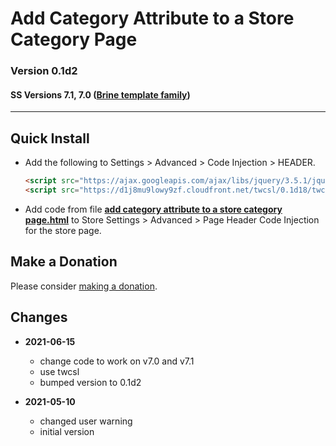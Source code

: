 # Add Category Attribute to a Store Category Page

### Version 0.1d2

#### SS Versions 7.1, 7.0 ([Brine template family](https://support.squarespace.com/hc/en-us/articles/212512738-Brine-template-family))

---

## Quick Install

* Add the following to Settings > Advanced > Code Injection > HEADER.

  ```html
  <script src="https://ajax.googleapis.com/ajax/libs/jquery/3.5.1/jquery.min.js"></script>
  <script src="https://d1j8mu9lowy9zf.cloudfront.net/twcsl/0.1d18/twcsl.js"></script>
  ```

* Add code from file
  **[add category attribute to a store category page.html](add%20category%20attribute%20to%20a%20store%20category%20page.html#L1)**
  to Store Settings > Advanced > Page Header Code Injection for the store page.

## Make a Donation

Please consider
[making a donation](https://github.com/tomsWebConsulting/twcsl#make-a-donation).

## Changes

* **2021-06-15**

  * change code to work on v7.0 and v7.1
  * use twcsl
  * bumped version to 0.1d2
  
* **2021-05-10**

  * changed user warning
  * initial version
